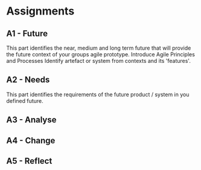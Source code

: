 # Assignments

## A1 - Future
This part identifies the near, medium and long term future that will provide the future context of your groups agile prototype. Introduce Agile Principles and Processes
Identify artefact or system from contexts and its 'features'.

## A2 - Needs
This part identifies the requirements of the future product / system in you defined future.

## A3 - Analyse

## A4 - Change

## A5 - Reflect



